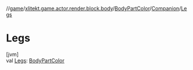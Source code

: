 //[game](../../../../index.md)/[xlitekt.game.actor.render.block.body](../../index.md)/[BodyPartColor](../index.md)/[Companion](index.md)/[Legs](-legs.md)

# Legs

[jvm]\
val [Legs](-legs.md): [BodyPartColor](../index.md)
